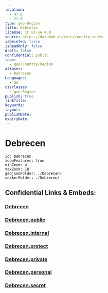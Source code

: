 ```yaml
---
location:
  - 47.6
  - 21.6
type: geo-Region
title: Debrecen
license: CC BY-SA 4.0
source: https://datahub.io/core/country-codes
isDeleted: false
isReadOnly: false
draft: false
confidential: public
tags:
  - geo/Country/Region
aliases:
  - Debrecen
Languages:
  - de
cssclasses:
  - geo-Region
publish: true
linkTitle:
keywords:
layout:
publishDate:
expiryDate:
---
```


# Debrecen

```leaflet
id: Debrecen
zoomFeatures: true 
minZoom: 4 
maxZoom: 18
geojsonFolder: ./Debrecen/
markerFolder: ./Debrecen/
```


## Confidential Links & Embeds: 

### [Debrecen](/_Standards/Earth/Continent/Europe/Europe~East/Hungary/Counties~Hungary/Hajdú-Bihar/counties~Hajdú-Bihar/Debrecen.md) 

### [Debrecen.public](/_public/Earth/Continent/Europe/Europe~East/Hungary/Counties~Hungary/Hajdú-Bihar/counties~Hajdú-Bihar/Debrecen.public.md) 

### [Debrecen.internal](/_internal/Earth/Continent/Europe/Europe~East/Hungary/Counties~Hungary/Hajdú-Bihar/counties~Hajdú-Bihar/Debrecen.internal.md) 

### [Debrecen.protect](/_protect/Earth/Continent/Europe/Europe~East/Hungary/Counties~Hungary/Hajdú-Bihar/counties~Hajdú-Bihar/Debrecen.protect.md) 

### [Debrecen.private](/_private/Earth/Continent/Europe/Europe~East/Hungary/Counties~Hungary/Hajdú-Bihar/counties~Hajdú-Bihar/Debrecen.private.md) 

### [Debrecen.personal](/_personal/Earth/Continent/Europe/Europe~East/Hungary/Counties~Hungary/Hajdú-Bihar/counties~Hajdú-Bihar/Debrecen.personal.md) 

### [Debrecen.secret](/_secret/Earth/Continent/Europe/Europe~East/Hungary/Counties~Hungary/Hajdú-Bihar/counties~Hajdú-Bihar/Debrecen.secret.md)

